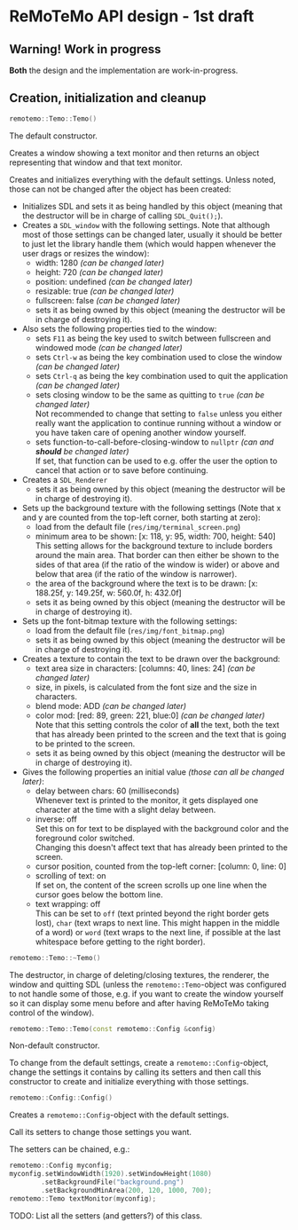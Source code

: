 # ReMoTeMo API design - 1st draft

## Warning! Work in progress

**Both** the design and the implementation are work-in-progress.

## Creation, initialization and cleanup

```C++
remotemo::Temo::Temo()
```
The default constructor.

Creates a window showing a text monitor and then returns an object
representing that window and that text monitor.

Creates and initializes everything with the default settings. Unless noted,
those can not be changed after the object has been created:
- Initializes SDL and sets it as being handled by this object (meaning that
  the destructor will be in charge of calling `SDL_Quit();`).
- Creates a `SDL_window` with the following settings.
  Note that although most of those settings can be changed later, usually it
  should be better to just let the library handle them (which would happen
  whenever the user drags or resizes the window):
  - width: 1280 _(can be changed later)_
  - height: 720 _(can be changed later)_
  - position: undefined _(can be changed later)_
  - resizable: true _(can be changed later)_
  - fullscreen: false _(can be changed later)_
  - sets it as being owned by this object (meaning the destructor will be in
    charge of destroying it).
- Also sets the following properties tied to the window:
  - sets `F11` as being the key used to switch between fullscreen and windowed
    mode _(can be changed later)_
  - sets `Ctrl-w` as being the key combination used to close the window _(can
    be changed later)_
  - sets `Ctrl-q` as being the key combination used to quit the application
    _(can be changed later)_
  - sets closing window to be the same as quitting to `true` _(can be changed
    later)_
    \
    Not recommended to change that setting to `false` unless you either really
    want the application to continue running without a window or you have
    taken care of opening another window yourself.
  - sets function-to-call-before-closing-window to `nullptr` _(can and
    **should** be changed later)_
    \
    If set, that function can be used to e.g. offer the user the option to
    cancel that action or to save before continuing.
- Creates a `SDL_Renderer`
  - sets it as being owned by this object (meaning the destructor will be in
    charge of destroying it).
- Sets up the background texture with the following settings (Note that x and
  y are counted from the top-left corner, both starting at zero):
  - load from the default file (`res/img/terminal_screen.png`)
  - minimum area to be shown:
    [x: 118,
    y: 95,
    width: 700,
    height: 540]
    \
    This setting allows for the background texture to include borders around
    the main area. That border can then either be shown to the sides of that
    area (if the ratio of the window is wider) or above and below that area
    (if the ratio of the window is narrower).
  - the area of the background where the text is to be drawn:
    [x: 188.25f,
    y: 149.25f,
    w: 560.0f,
    h: 432.0f]
  - sets it as being owned by this object (meaning the destructor will be in
    charge of destroying it).
- Sets up the font-bitmap texture with the following settings:
  - load from the default file (`res/img/font_bitmap.png`)
  - sets it as being owned by this object (meaning the destructor will be in
    charge of destroying it).
- Creates a texture to contain the text to be drawn over the background:
  - text area size in characters:
    [columns: 40,
    lines: 24] _(can be changed later)_
  - size, in pixels, is calculated from the font size and the size in
    characters.
  - blend mode: ADD _(can be changed later)_
  - color mod: [red: 89, green: 221, blue:0] _(can be changed later)_
    \
    Note that this setting controls the color of **all** the text, both the
    text that has already been printed to the screen and the text that is
    going to be printed to the screen.
  - sets it as being owned by this object (meaning the destructor will be in
    charge of destroying it).
- Gives the following properties an initial value _(those can all be changed
    later)_:
  - delay between chars: 60 (milliseconds)
    \
    Whenever text is printed to the monitor, it gets displayed one character
    at the time with a slight delay between.
  - inverse: off
    \
    Set this on for text to be displayed with the background color and
    the foreground color switched.
    \
    Changing this doesn't affect text that has already been printed to the
    screen.
  - cursor position, counted from the top-left corner:
    [column: 0,
    line: 0]
  - scrolling of text: on
    \
    If set on, the content of the screen scrolls up one line when the cursor
    goes below the bottom line.
  - text wrapping: off
    \
    This can be set to `off` (text printed beyond the right border gets lost),
    `char` (text wraps to next line. This might happen in the middle of a
    word) or `word` (text wraps to the next line, if possible at the last
    whitespace before getting to the right border).

```C++
remotemo::Temo::~Temo()
```

The destructor, in charge of deleting/closing textures, the renderer, the
window and quitting SDL (unless the `remotemo::Temo`-object was configured to
not handle some of those, e.g. if you want to create the window yourself so it
can display some menu before and after having ReMoTeMo taking control of the
window).

```C++
remotemo::Temo::Temo(const remotemo::Config &config)
```
Non-default constructor.

To change from the default settings, create a `remotemo::Config`-object,
change the settings it contains by calling its setters and then call
this constructor to create and initialize everything with those settings.

```C++
remotemo::Config::Config()
```

Creates a `remotemo::Config`-object with the default settings.

Call its setters to change those settings you want.

The setters can be chained, e.g.:

```C++
remotemo::Config myconfig;
myconfig.setWindowWidth(1920).setWindowHeight(1080)
        .setBackgroundFile("background.png")
        .setBackgroundMinArea(200, 120, 1000, 700);
remotemo::Temo textMonitor(myconfig);
```

TODO: List all the setters (and getters?) of this class.

